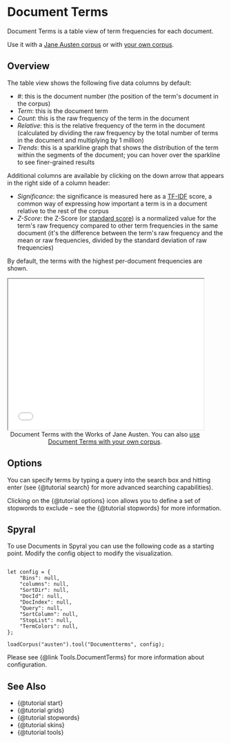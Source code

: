 # Document Terms

Document Terms is a table view of term frequencies for each document.

Use it with a [Jane Austen corpus](../?view=DocumentTerms&corpus=austen) or with [your own corpus](../?view=DocumentTerms).

## Overview

The table view shows the following five data columns by default:

- *#*: this is the document number (the position of the term's document in the corpus)
- *Term*: this is the document term
- *Count*: this is the raw frequency of the term in the document
- *Relative*: this is the relative frequency of the term in the document (calculated by dividing the raw frequency by the total number of terms in the document and multiplying by 1 million)
- *Trends*: this is a sparkline graph that shows the distribution of the term within the segments of the document; you can hover over the sparkline to see finer-grained results

Additional columns are available by clicking on the down arrow that appears in the right side of a column header:

- *Significance*: the significance is measured here as a [TF-IDF](https://en.wikipedia.org/wiki/Tf%E2%80%93idf) score, a common way of expressing how important a term is in a document relative to the rest of the corpus
- *Z-Score*: the Z-Score (or [standard score](https://en.wikipedia.org/wiki/Standard_deviation)) is a normalized value for the term's raw frequency compared to other term frequencies in the same document (it's the difference between the term's raw frequency and the mean or raw frequencies, divided by the standard deviation of raw frequencies)

By default, the terms with the highest per-document frequencies are shown.

<iframe src="../tool/DocumentTerms/?corpus=austen&subtitle=The+Works+of+Jane+Austen" style="width: 90%; height: 350px;"></iframe>
<div style="width: 90%; text-align: center; margin-bottom: 1em;">Document Terms with the Works of Jane Austen. You can also <a href="../?view=DocumentTerms" target="_blank">use Document Terms with your own corpus</a>.</div>

## Options

You can specify terms by typing a query into the search box and hitting enter (see {@tutorial search} for more advanced 
searching capabilities).

Clicking on the {@tutorial options} icon allows you to define a set of stopwords to exclude – see the 
{@tutorial stopwords} for more information.


## Spyral

To use Documents in Spyral you can use the following code as a starting point. Modify the config object to modify 
the visualization.

```

let config = {
    "Bins": null,
    "columns": null,
    "SortDir": null,
    "DocId": null,
    "DocIndex": null,
    "Query": null,
    "SortColumn": null,
    "StopList": null,
    "TermColors": null,
};

loadCorpus("austen").tool("Documentterms", config);

```

Please see {@link Tools.DocumentTerms} for more information about configuration.

## See Also
- {@tutorial start}
- {@tutorial grids}
- {@tutorial stopwords}
- {@tutorial skins}
- {@tutorial tools}
